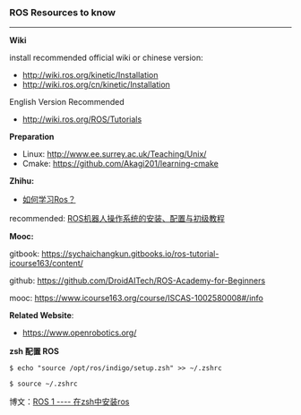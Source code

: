 ### ROS Resources to know

---

**Wiki**

install recommended official wiki or chinese version:

- http://wiki.ros.org/kinetic/Installation
- http://wiki.ros.org/cn/kinetic/Installation

English Version Recommended

- http://wiki.ros.org/ROS/Tutorials

**Preparation**

- Linux: http://www.ee.surrey.ac.uk/Teaching/Unix/
- Cmake: https://github.com/Akagi201/learning-cmake

**Zhihu:**

- [如何学习Ros？](https://www.zhihu.com/question/35788789)

recommended: [ROS机器人操作系统的安装、配置与初级教程](https://www.shiyanlou.com/courses/854)

**Mooc:**

gitbook: https://sychaichangkun.gitbooks.io/ros-tutorial-icourse163/content/

github: https://github.com/DroidAITech/ROS-Academy-for-Beginners

mooc: https://www.icourse163.org/course/ISCAS-1002580008#/info

**Related Website**:

- https://www.openrobotics.org/

**zsh 配置 ROS**

`$ echo "source /opt/ros/indigo/setup.zsh" >> ~/.zshrc`

`$ source ~/.zshrc`

博文：[ROS 1 ---- 在zsh中安装ros](https://blog.csdn.net/qq_23225073/article/details/70137981)